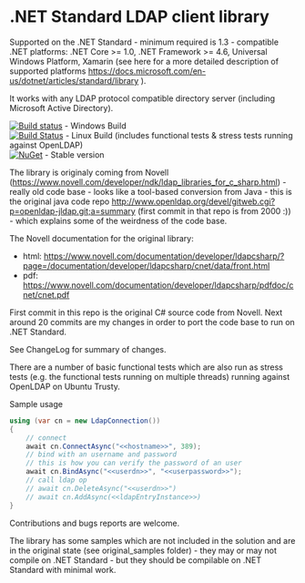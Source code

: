 # .NET Standard LDAP client library

Supported on the .NET Standard - minimum required is 1.3 - compatible .NET platforms: .NET Core >= 1.0, .NET Framework >= 4.6, Universal Windows Platform, Xamarin (see here for a more detailed description of supported platforms https://docs.microsoft.com/en-us/dotnet/articles/standard/library ).

It works with any LDAP protocol compatible directory server (including Microsoft Active Directory).

[![Build status](https://ci.appveyor.com/api/projects/status/nabbc061vlumiivs/branch/master?svg=true)](https://ci.appveyor.com/project/dsbenghe/novell-directory-ldap-netstandard/branch/master) - Windows Build<br />
[![Build Status](https://travis-ci.org/dsbenghe/Novell.Directory.Ldap.NETStandard.svg?branch=master)](https://travis-ci.org/dsbenghe/Novell.Directory.Ldap.NETStandard) - Linux Build (includes functional tests & stress tests running against OpenLDAP) <br />
[![NuGet](https://img.shields.io/nuget/v/Novell.Directory.Ldap.NETStandard.svg)](https://www.nuget.org/packages/Novell.Directory.Ldap.NETStandard/) - Stable version


The library is originaly coming from Novell (https://www.novell.com/developer/ndk/ldap_libraries_for_c_sharp.html) - really old code base - looks like a tool-based conversion from Java - this is the original java code repo http://www.openldap.org/devel/gitweb.cgi?p=openldap-jldap.git;a=summary (first commit in that repo is from 2000 :)) - which explains some of the weirdness of the code base.

The Novell documentation for the original library:
* html: https://www.novell.com/documentation/developer/ldapcsharp/?page=/documentation/developer/ldapcsharp/cnet/data/front.html
* pdf: https://www.novell.com/documentation/developer/ldapcsharp/pdfdoc/cnet/cnet.pdf

First commit in this repo is the original C# source code from Novell. Next around 20 commits are my changes in order to port the code base to run on .NET Standard.

See ChangeLog for summary of changes.

There are a number of basic functional tests which are also run as stress tests (e.g. the functional tests running on multiple threads) running against OpenLDAP on Ubuntu Trusty.

Sample usage

```cs
using (var cn = new LdapConnection())
{
	// connect
	await cn.ConnectAsync("<<hostname>>", 389);
	// bind with an username and password
	// this is how you can verify the password of an user
	await cn.BindAsync("<<userdn>>", "<<userpassword>>");
	// call ldap op
	// await cn.DeleteAsync("<<userdn>>")
	// await cn.AddAsync(<<ldapEntryInstance>>)
}

```

Contributions and bugs reports are welcome.

The library has some samples which are not included in the solution and are in the original state (see original_samples folder) - they may or may not compile on .NET Standard - but they should be compilable on .NET Standard with minimal work.
